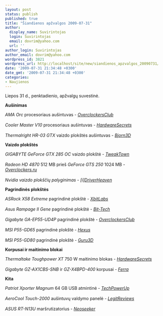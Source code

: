 ```yaml
---
layout: post
status: publish
published: true
title: "Šiandienos apžvalgos 2009-07-31"
author:
  display_name: Suvirintojas
  login: Suvirintojas
  email: dovrim@yahoo.com
  url: ''
author_login: Suvirintojas
author_email: dovrim@yahoo.com
wordpress_id: 3821
wordpress_url: http://localhost/site/new/siandienos_apzvalgos_20090731/
date: '2009-07-31 21:34:48 +0300'
date_gmt: '2009-07-31 21:34:48 +0300'
categories:
- Naujienos
---
```

<p>Liepos 31 d., penktadienio, apžvalgų suvestinė.</p>
<p><b>Aušinimas</b></p>
<p><i>AMA Orc</i> procesoriaus aušintuvas - <i><a class="ns" href="http://www.overclockersclub.com/reviews/ama_orc/">OverclockersClub</a></i><br />
<br /><i>Cooler Master V10</i> procesoriaus aušintuvas - <i><a class="ns" href="http://www.hardwaresecrets.com/article/774">HardwareSecrets</a></i><br />
<br /><i>Thermalright HR-03 GTX</i> vaizdo plokštės aušintuvas - <i><a class="ns" href="http://www.bjorn3d.com/read.php?cID=1629">Bjorn3D</a></i></p>
<p><b>Vaizdo plokštės</b></p>
<p><i>GIGABYTE GeForce GTX 285 OC</i> vaizdo plokštė - <i><a class="ns" href="http://www.tweaktown.com/reviews/2850/gigabyte_geforce_gtx_285_2gb_oc_graphics_card/index.html">TweakTown</a></i><br />
<br /><i>Radeon HD 4870</i> 512 MB prieš <i>GeForce GTS 250</i> 1024 MB - <i><a class="ns" href="http://www.overclockers.ru/lab/33808.shtml">Overclockers.ru</a></i><br />
<br /><i>Nvidia vaizdo plokščių palyginimas - [i]<a class="ns" href="http://www.driverheaven.net/reviews.php?reviewid=817">DriverHeaven</a></i></p>
<p><b>Pagrindinės plokštės</b></p>
<p><i>ASRock X58 Extreme</i> pagrindinė plokštė - <i><a class="ns" href="http://www.xbitlabs.com/articles/mainboards/display/asrock-x58-extreme.html">XbitLabs</a></i><br />
<br /><i>Asus Rampage II Gene</i> pagrindinė plokštė - <i><a class="ns" href="http://www.bit-tech.net/hardware/motherboards/2009/07/31/asus-rampage-ii-gene-motherboard-review/1">Bit-Tech</a></i><br />
<br /><i>Gigabyte GA-EP55-UD4P</i> pagrindinė plokštė - <i><a class="ns" href="http://www.overclockersclub.com/reviews/gigabyte_p55_ud4p/">OverclockersClub</a></i><br />
<br /><i>MSI P55-GD65</i> pagrindinė plokštė - <i><a class="ns" href="http://www.hexus.net/content/item.php?item=19519">Hexus</a></i><br />
<br /><i>MSI P55-GD80</i> pagrindinė plokštė - <i><a class="ns" href="http://www.guru3d.com/article/msi-p55gd80-lynnfield-motherboard-preview/">Guru3D</a></i></p>
<p><b>Korpusai ir maitinimo blokai</b></p>
<p><i>Thermaltake Toughpower XT</i> 750 W maitinimo blokas - <i><a class="ns" href="http://www.hardwaresecrets.com/article/776">HardwareSecrets</a></i><br />
<br /><i>Gigabyte GZ-AX1CBS-SNB</i> ir <i>GZ-X4BPD-400</i> korpusai - <i><a class="ns" href="http://www.ferra.ru/online/supply/89257/">Ferra</a></i></p>
<p><b>Kita</b></p>
<p><i>Patriot Xporter Magnum</i> 64 GB USB atmintinė - <i><a class="ns" href="http://www.techpowerup.com/reviews/Patriot/Xporter_Magnum_64_GB/">TechPowerUp</a></i><br />
<br /><i>AeroCool Touch-2000</i> aušintuvų valdymo panelė - <i><a class="ns" href="http://www.legitreviews.com/article/1029/1/">LegitReviews</a></i><br />
<br /><i>ASUS RT-N13U</i> maršrutizatorius - <i><a class="ns" href="http://neoseeker.com/Articles/Hardware/Reviews/asus_n13u/">Neoseeker</a></i><br /></p>
